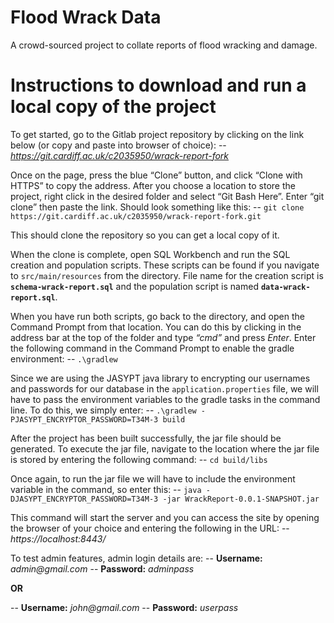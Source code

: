 
# Flood Wrack Data

A crowd-sourced project to collate reports of flood wracking and damage.

# Instructions to download and run a local copy of the project

To get started, go to the Gitlab project repository by clicking on the link below (or copy and paste into browser of choice):
--	_https://git.cardiff.ac.uk/c2035950/wrack-report-fork_

Once on the page, press the blue “Clone” button, and click “Clone with HTTPS” to copy the address. After you choose a location to store the project, right click in the desired folder and select “Git Bash Here”. Enter “git clone” then paste the link. Should look something like this:
--	```git clone https://git.cardiff.ac.uk/c2035950/wrack-report-fork.git```

This should clone the repository so you can get a local copy of it. 

When the clone is complete, open SQL Workbench and run the SQL creation and population scripts. These scripts can be found if you navigate to ```src/main/resources``` from the directory. File name for the creation script is **```schema-wrack-report.sql```** and the population script is named **```data-wrack-report.sql```**.

When you have run both scripts, go back to the directory, and open the Command Prompt from that location. You can do this by clicking in the address bar at the top of the folder and type _“cmd”_ and press _Enter_. 
Enter the following command in the Command Prompt to enable the gradle environment:
--	```.\gradlew```


Since we are using the JASYPT java library to encrypting our usernames and passwords for our database in the ```application.properties``` file, we will have to pass the environment variables to the gradle tasks in the command line. To do this, we simply enter:
--	```.\gradlew -PJASYPT_ENCRYPTOR_PASSWORD=T34M-3 build```


After the project has been built successfully, the jar file should be generated. To execute the jar file, navigate to the location where the jar file is stored by entering the following command: 
--	```cd build/libs```


Once again, to run the jar file we will have to include the environment variable in the command, so enter this:
--	```java -DJASYPT_ENCRYPTOR_PASSWORD=T34M-3 -jar WrackReport-0.0.1-SNAPSHOT.jar```


This command will start the server and you can access the site by opening the browser of your choice and entering the following in the URL:
--	_https://localhost:8443/_


To test admin features, admin login details are:
--	**Username:** _admin@gmail.com_
--	**Password:** _adminpass_

**OR**

--	**Username:** _john@gmail.com_
--	**Password:** _userpass_
